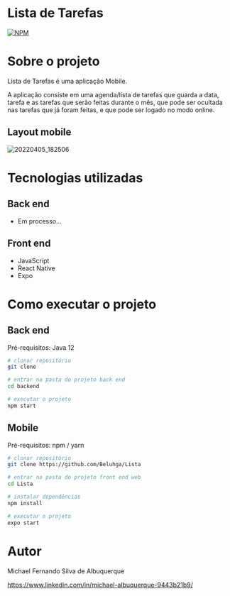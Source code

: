 # Lista de Tarefas

[![NPM](https://img.shields.io/npm/l/react)](https://github.com/Beluhga/Lista/blob/main/LICENSE) 

# Sobre o projeto



Lista de Tarefas é uma aplicação Mobile.

A aplicação consiste em uma agenda/lista de tarefas que guarda a data, tarefa e as tarefas que serão feitas durante o mês, que pode ser ocultada nas tarefas que já foram feitas, e que pode ser logado no modo online.


## Layout mobile
![20220405_182506](https://user-images.githubusercontent.com/82901722/161854775-802638dc-797a-43f6-a7d5-594625134337.gif)


# Tecnologias utilizadas
## Back end
- Em processo...
## Front end
- JavaScript
- React Native
- Expo

# Como executar o projeto

## Back end
Pré-requisitos: Java 12

```bash
# clonar repositório
git clone 

# entrar na pasta do projeto back end
cd backend

# executar o projeto
npm start
```

## Mobile
Pré-requisitos: npm / yarn

```bash
# clonar repositório
git clone https://github.com/Beluhga/Lista

# entrar na pasta do projeto front end web
cd Lista

# instalar dependências
npm install

# executar o projeto
expo start
```

# Autor

Michael Fernando Silva de Albuquerque

https://www.linkedin.com/in/michael-albuquerque-9443b21b9/
